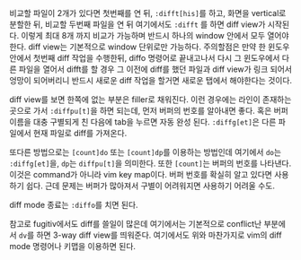 비교할 파일이 2개가 있다면 첫번째를 연 뒤, `:difft[his]`를 하고, 화면을 vertical로 분할한 뒤, 비교할 두번째 파일을 연 뒤 여기에서도 `:difft` 를 하면 diff view가 시작된다. 이렇게 최대 8개 까지 비교가 가능하며 반드시 하나의 window 안에서 모두 열어야한다. diff view는 기본적으로 window 단위로만 가능하다.
주의할점은 만약 한 윈도우 안에서 첫번째 diff 작업을 수행한뒤, diffo 명령어로 끝내고나서 다시 그 윈도우에서 다른 파일을 열어서 difft를 할 경우 그 이전에 diff를 했던 파일과 diff view가 링크 되어서 엉망이 되어버리니 반드시 새로운 diff 작업을 할거면 새로운 탭에서 해야한다는 것이다.

diff view를 보면 한쪽에 없는 부분은 filler로 채워진다. 이런 경우에는 라인이 존재하는 곳으로 가서 `:diffpu[t]`을 하면 되는데, 먼저 버퍼의 번호를 알아내면 좋다. 혹은 버퍼 이름을 대충 구별되게 친 다음에 tab을 누르면 자동 완성 된다. `:diffg[et]`은 다른 파일에서 현재 파일로 diff를 가져온다.

또다른 방법으로는 `[count]do` 또는 `[count]dp`를 이용하는 방법인데 여기에서 `do`는 `:diffg[et]`을, `dp`는 `diffpu[t]`을 의미한다. 또한 `[count]`는 버퍼의 번호를 나타낸다. 이것은 command가 아니라 vim key map이다. 버퍼 번호를 확실히 알고 있다면 사용하기 쉽다. 근데 문제는 버퍼가 많아져서 구별이 어려워지면 사용하기 어려울 수도. 

diff mode 종료는 `:diffo`를 치면 된다.

참고로 fugitiv에서도 diff를 쓸일이 많은데 여기에서는 기본적으로 conflict난 부분에서 `dv`를 하면 3-way diff view를 띄워준다. 여기에서도 위와 마찬가지로 vim의 diff mode 명령어나 키맵을 이용하면 된다.


